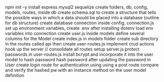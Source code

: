 npm init -y 
install express mysql2 sequelize
create folders, db, config, models, routes, 
inside db create schema.sql to create a structure that tells the possible ways in which a data should be placed into a database (outline for db structure)
create database connection inside config, connection.js
set up environment variables, create .env after installing dotenv
load env variables into connection
create user.js inside models
define several columns for the Model
create index.js in models folder
create sub directory in the routes called api then create user-routes.js
implement crud actions
hook up the server // consolidate all routes
setup server.js
protect passwords in user-routes.js
install bcrypt and incorporate it into the user model to hash password
hash password after updating the password in User
create login route for authentication using using a post route
    compare and verify the hashed pw with an instance method on the user model definition